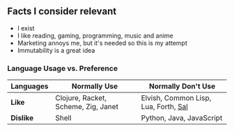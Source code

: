 ## Facts I consider relevant
- I exist
- I like reading, gaming, programming, music and anime
- Marketing annoys me, but it's needed so this is my attempt
- Immutability is a great idea

### Language Usage vs. Preference

|**Languages**|**Normally Use**                     |**Normally Don't Use**|
|-------------|-------------------------------------|----------------------|
|**Like**     | Clojure, Racket, Scheme, Zig, Janet | Elvish, Common Lisp, Lua, Forth, [Sal](https://github.com/Dr-Nekoma/salem) |
|**Dislike**  | Shell                               | Python, Java, JavaScript |
